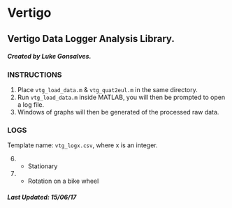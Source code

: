 # Vertigo
## Vertigo Data Logger Analysis Library.
##### Created by Luke Gonsalves.

### INSTRUCTIONS

1. Place `vtg_load_data.m` & `vtg_quat2eul.m` in the same directory.
2. Run `vtg_load_data.m` inside MATLAB, you will then be prompted to open a log file.
3. Windows of graphs will then be generated of the processed raw data.

### LOGS

Template name: `vtg_logx.csv`, where x is an integer.

6. - Stationary
7. - Rotation on a bike wheel

##### Last Updated: _15/06/17_
